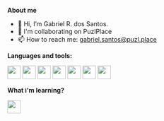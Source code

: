 **About me**

- 👋 Hi, I’m Gabriel R. dos Santos.
- 💞️ I'm collaborating on PuzlPlace
- 📫 How to reach me: gabriel.santos@puzl.place


**Languages and tools:**

<p>
<img align="" left="30" height="30" src="https://raw.githubusercontent.com/jakeliny/jakeliny/master/images/nodejs.png">
<img align="" left="30" height="30" src="https://cdn.iconscout.com/icon/free/png-512/vuejs-1175052.png">
<img align="" height="30" src="https://raw.githubusercontent.com/jakeliny/jakeliny/master/images/javascript.png">
<img align="" height="30" src="https://pngimg.com/uploads/php/php_PNG7.png">
<img align="" height="30" src="https://upload.wikimedia.org/wikipedia/commons/thumb/9/9a/Laravel.svg/1200px-Laravel.svg.png">
<img align="" height="30" src="https://upload.wikimedia.org/wikipedia/commons/thumb/c/c3/Python-logo-notext.svg/768px-Python-logo-notext.svg.png">
<img height="30" align="" src="https://raw.githubusercontent.com/jakeliny/jakeliny/master/images/linux.png">
</p>


**What i'm learning?**

<p><img height="30" align="" src="https://warlord0blog.files.wordpress.com/2019/10/nuxtjs_logo.png"></p>

